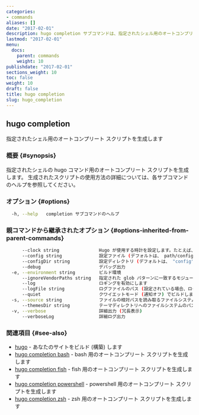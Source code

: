 ```yaml
---
categories:
- commands
aliases: []
date: "2017-02-01"
description: hugo completion サブコマンドは、指定されたシェル用のオートコンプリート スクリプトを生成します。
lastmod: "2017-02-01"
menu:
  docs:
    parent: commands
    weight: 10
publishdate: "2017-02-01"
sections_weight: 10
toc: false
weight: 10
draft: false
title: hugo completion
slug: hugo_completion
---
```

## hugo completion

指定されたシェル用のオートコンプリート スクリプトを生成します

### 概要 {#synopsis}

指定されたシェルの hugo コマンド用のオートコンプリート スクリプトを生成します。
生成されたスクリプトの使用方法の詳細については、各サブコマンドのヘルプを参照してください。


### オプション {#options}

```bash
  -h, --help   completion サブコマンドのヘルプ 
```

### 親コマンドから継承されたオプション {#options-inherited-from-parent-commands}

```bash
      --clock string               Hugo が使用する時計を設定します。たとえば、 --clock 2021-11-06T22:30:00.00+09:00
      --config string              設定ファイル (デフォルトは、 path/config.yaml|json|toml)
      --configDir string           設定ディレクトリ (デフォルトは、 "config")
      --debug                      デバッグ出力
  -e, --environment string         ビルド環境
      --ignoreVendorPaths string   指定された glob パターンに一致するモジュールパスの _vendor を無視します
      --log                        ロギングを有効にします
      --logFile string             ログファイルのパス (設定されている場合、ログが自動的に有効になります)
      --quiet                      クワイエットモード (通知オフ) でビルドします
  -s, --source string              ファイルの相対パスを読み取るファイルシステムのパス
      --themesDir string           テーマディレクトリへのファイルシステムのパス
  -v, --verbose                    詳細出力 (冗長表示)
      --verboseLog                 詳細ログ出力
```

### 関連項目 {#see-also}

* [hugo](/commands/hugo/)	 - あなたのサイトをビルド (構築) します
* [hugo completion bash](/commands/hugo_completion_bash/)	 - bash 用のオートコンプリート スクリプトを生成します
* [hugo completion fish](/commands/hugo_completion_fish/)	 - fish 用のオートコンプリート スクリプトを生成します
* [hugo completion powershell](/commands/hugo_completion_powershell/)	 - powershell 用のオートコンプリート スクリプトを生成します
* [hugo completion zsh](/commands/hugo_completion_zsh/)	 - zsh 用のオートコンプリート スクリプトを生成します 


